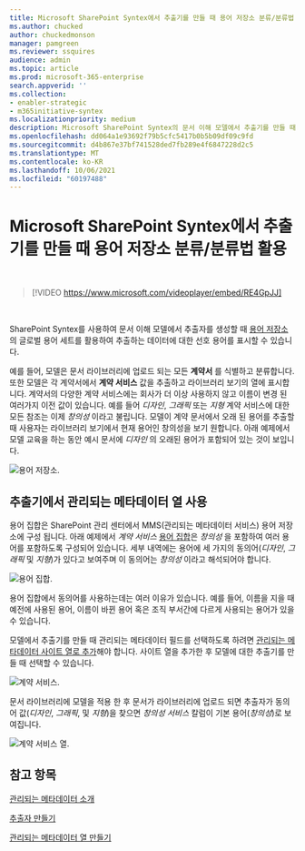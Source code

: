```yaml
---
title: Microsoft SharePoint Syntex에서 추출기를 만들 때 용어 저장소 분류/분류법 활용
ms.author: chucked
author: chuckedmonson
manager: pamgreen
ms.reviewer: ssquires
audience: admin
ms.topic: article
ms.prod: microsoft-365-enterprise
search.appverid: ''
ms.collection:
- enabler-strategic
- m365initiative-syntex
ms.localizationpriority: medium
description: Microsoft SharePoint Syntex의 문서 이해 모델에서 추출기를 만들 때 용어 저장소 분류를 사용하세요.
ms.openlocfilehash: dd064a1e93692f79b5cfc5417b0b5b09df09c9fd
ms.sourcegitcommit: d4b867e37bf741528ded7fb289e4f6847228d2c5
ms.translationtype: MT
ms.contentlocale: ko-KR
ms.lasthandoff: 10/06/2021
ms.locfileid: "60197488"
---
```

# <a name="leverage-term-store-taxonomy-when-creating-an-extractor-in-microsoft-sharepoint-syntex"></a>Microsoft SharePoint Syntex에서 추출기를 만들 때 용어 저장소 분류/분류법 활용

</br>

> [!VIDEO https://www.microsoft.com/videoplayer/embed/RE4GpJJ]  

</br>

SharePoint Syntex를 사용하여 문서 이해 모델에서 추출자를 생성할 때 [ 용어 저장소](/sharepoint/managed-metadata)의 글로벌 용어 세트를 활용하여 추출하는 데이터에 대한 선호 용어를 표시할 수 있습니다.  

예를 들어, 모델은 문서 라이브러리에 업로드 되는 모든 **계약서** 를 식별하고 분류합니다.  또한 모델은 각 계약서에서 **계약 서비스** 값을 추출하고 라이브러리 보기의 열에 표시합니다. 계약서의 다양한 계약 서비스에는 회사가 더 이상 사용하지 않고 이름이 변경 된 여러가지 이전 값이 있습니다. 예를 들어 *디자인*, *그래픽* 또는 *지형* 계약 서비스에 대한 모든 참조는 이제 *창의성* 이라고 불립니다. 모델이 계약 문서에서 오래 된 용어를 추출할 때 사용자는 라이브러리 보기에서 현재 용어인 창의성을 보기 원합니다. 아래 예제에서 모델 교육을 하는 동안 예시 문서에 *디자인* 의 오래된 용어가 포함되어 있는 것이 보입니다.

   ![용어 저장소.](../media/content-understanding/design.png)</br>

## <a name="use-a-managed-metadata-column-in-your-extractor"></a>추출기에서 관리되는 메타데이터 열 사용

용어 집합은 SharePoint 관리 센터에서 MMS(관리되는 메타데이터 서비스) 용어 저장소에 구성 됩니다. 아래 예제에서 *계약 서비스* [용어 집합](/sharepoint/managed-metadata#term-set)은 *창의성* 을 포함하여 여러 용어를 포함하도록 구성되어 있습니다.  세부 내역에는 용어에 세 가지의 동의어(*디자인*, *그래픽* 및 *지형*)가 있다고 보여주며 이 동의어는 *창의성* 이라고 해석되어야 합니다. 

   ![용어 집합.](../media/content-understanding/term-store.png)</br>

용어 집합에서 동의어를 사용하는데는 여러 이유가 있습니다. 예를 들어, 이름을 지을 때 예전에 사용된 용어, 이름이 바뀐 용어 혹은 조직 부서간에 다르게 사용되는 용어가 있을 수 있습니다.

모델에서 추출기를 만들 때 관리되는 메타데이터 필드를 선택하도록 하려면 [관리되는 메타데이터 사이트 열로 추가](https://support.microsoft.com/office/8fad9e35-a618-4400-b3c7-46f02785d27f)해야 합니다. 사이트 열을 추가한 후 모델에 대한 추출기를 만들 때 선택할 수 있습니다.

   ![계약 서비스.](../media/content-understanding/contract-services.png)</br>

문서 라이브러리에 모델을 적용 한 후 문서가 라이브러리에 업로드 되면 추출자가 동의어 값(*디자인*, *그래픽*, 및 *지형*)을 찾으면 *창의성 서비스* 칼럼이 기본 용어(*창의성*)로 보여집니다.

   ![계약 서비스 열.](../media/content-understanding/creative.png)</br>


## <a name="see-also"></a>참고 항목
[관리되는 메타데이터 소개](/sharepoint/managed-metadata#terms)

[추출자 만들기](create-an-extractor.md)

[관리되는 메타데이터 열 만들기](https://support.microsoft.com/office/create-a-managed-metadata-column-8fad9e35-a618-4400-b3c7-46f02785d27f?redirectSourcePath=%252farticle%252fc2a06717-8105-4aea-890d-3082853ab7b7&ui=en-US&rs=en-US&ad=US)